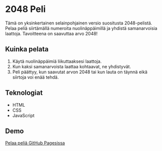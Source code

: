 # 2048 Peli

Tämä on yksinkertainen selainpohjainen versio suositusta 2048-pelistä. Pelaa peliä siirtämällä numeroita nuolinäppäimillä ja yhdistä samanarvoisia laattoja. Tavoitteena on saavuttaa arvo 2048!

## Kuinka pelata

1. Käytä nuolinäppäimiä liikuttaaksesi laattoja.
2. Kun kaksi samanarvoista laattaa kohtaavat, ne yhdistyvät.
3. Peli päättyy, kun saavutat arvon 2048 tai kun lauta on täynnä eikä siirtoja voi enää tehdä.

## Teknologiat

- HTML
- CSS
- JavaScript

## Demo

[Pelaa peliä GitHub Pagesissa](https://kayttajatunnus.github.io/2048-peli/)
